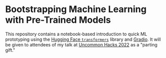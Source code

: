 # Bootstrapping Machine Learning with Pre-Trained Models

This repository contains a notebook-based introduction to quick ML prototyping
using the [Hugging Face `transformers`](https://huggingface.co/transformers/)
library and [Gradio](https://gradio.app/). It will be given to attendees of my
talk at [Uncommon Hacks 2022] as a "parting gift."

[Uncommon Hacks 2022]: https://hacks2022.uncommonhacks.com/
